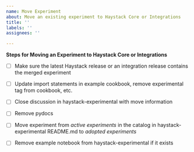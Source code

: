 ```yaml
---
name: Move Experiment
about: Move an existing experiment to Haystack Core or Integrations
title: ''
labels: ''
assignees: ''

---
```


**Steps for Moving an Experiment to Haystack Core or Integrations**
- [ ] Make sure the latest Haystack release or an integration release contains the merged experiment
- [ ] Update import statements in example cookbook, remove experimental tag from cookbook, etc.
- [ ] Close discussion in haystack-experimental with move information
- [ ] Remove pydocs
- [ ] Move experiment from _active experiments_ in the catalog in haystack-experimental README.md to _adopted experiments_
- [ ] Remove example notebook from haystack-experimental if it exists
      
